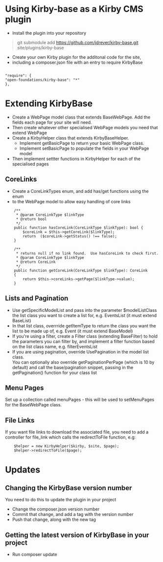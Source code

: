 # Using Kirby-base as a Kirby CMS plugin

- Install the plugin into your repository

> git submodule add https://github.com/jdrever/kirby-base.git site/plugins/kirby-base

- Create your own Kirby plugin for the additonal code for the site, 
- including a composer.json file with an entry to require KirbyBase

```

"require": {
"open-foundations/kirby-base": "*"
},

```

# Extending KirbyBase

- Create a WebPage model class that extends BaseWebPage. Add the fields each page for your site will need.
- Then create whatever other specialised WebPage models you need that extend WebPage
- Create a KirbyHelper class that extends KirbyBaseHelper.  
  - Implement getBasicPage to return your basic WebPage class.
  - Implement setBasicPage to populate the fields in your WebPage model
- Then implement settter functions in KirbyHelper for each of the specialised pages

## CoreLinks

- Create a CoreLinkTypes enum, and add has/get functions using the enum 
- to the WebPage model to allow easy handling of core links

```
    /**
     * @param CoreLinkType $linkType
     * @return bool
     */
    public function hasCoreLink(CoreLinkType $linkType): bool {
        $coreLink = $this->getCoreLink($linkType);
        return  ($coreLink->getStatus() !== false);
    }

    /**
     * returns null if no link found.  Use hasCoreLink to check first.
     * @param CoreLinkType $linkType
     * @return CoreLink
     */
    public function getCoreLink(CoreLinkType $linkType): CoreLink
    {
        return $this->coreLinks->getPage($linkType->value);
    }
```

## Lists and Pagination

- Use getSpecificModelList and pass into the parameter $modelListClass  the list class you want to create a 
list for, e.g. EventsList (it must extend BaseList)
- In that list class, overrride getItemType to return the class you want the list to be made up of, 
e.g. Event (it must extend BaseModel)
- If you're using a filter, create a Filter class (extending BaseFilter) to hold the parameters you can filter by, 
and implement a filter function based on the list class name, e.g. filterEventsList
- If you are using pagination, override UsePagination in the model list class.  
You can optionally also override getPaginationPerPage (which is 10 by default) and call the base/pagination snippet, 
passing in the getPagination() function for your class list 


## Menu Pages

Set up a collection called menuPages - this will be used to setMenuPages for the BaseWebPage class.

## File Links

If you want file links to download the associated file, you need to add a controller for file_link which calls the 
redirectToFile function, e.g:

```
    $helper = new KirbyHelper($kirby, $site, $page);
    $helper->redirectToFile($page);
```

# Updates

## Changing the KirbyBase version number

You need to do this to update the plugin in your project

- Change the composer.json version number
- Commit that change, and add a tag with the version number
- Push that change, along with the new tag

## Getting the latest version of KirbyBase in your project

- Run composer update
